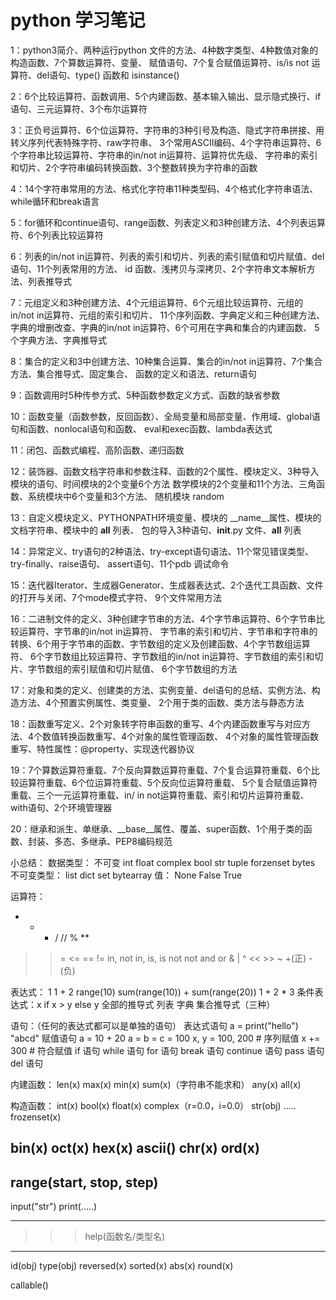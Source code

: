 # python 学习笔记


1：python3简介、两种运行python 文件的方法、4种数字类型、4种数值对象的构造函数、7个算数运算符、变量、
   赋值语句、7个复合赋值运算符、is/is not 运算符、del语句、type() 函数和 isinstance()

2：6个比较运算符、函数调用、5个内建函数、基本输入输出、显示隐式换行、if语句、三元运算符、3个布尔运算符

3：正负号运算符、6个位运算符、字符串的3种引号及构造、隐式字符串拼接、用转义序列代表特殊字符、raw字符串、
   3个常用ASCII编码、4个字符串运算符、6个字符串比较运算符、字符串的in/not in运算符、运算符优先级、
   字符串的索引和切片、2个字符串编码转换函数、3个整数转换为字符串的函数

4：14个字符串常用的方法、格式化字符串11种类型码、4个格式化字符串语法、while循环和break语言

5：for循环和continue语句、range函数、列表定义和3种创建方法、4个列表运算符、6个列表比较运算符

6：列表的in/not in运算符、列表的索引和切片、列表的索引赋值和切片赋值、del语句、11个列表常用的方法、
   id 函数、浅拷贝与深拷贝、2个字符串文本解析方法、列表推导式

7：元组定义和3种创建方法、4个元组运算符、6个元组比较运算符、元组的in/not in运算符、元组的索引和切片、
   11个序列函数、字典定义和三种创建方法、字典的增删改查、字典的in/not in运算符、6个可用在字典和集合的内建函数、
   5个字典方法、字典推导式

8：集合的定义和3中创建方法、10种集合运算、集合的in/not in运算符、7个集合方法、集合推导式、固定集合、
   函数的定义和语法、return语句

9：函数调用时5种传参方式、5种函数参数定义方式、函数的缺省参数

10：函数变量（函数参数，反回函数）、全局变量和局部变量、作用域、global语句和函数、nonlocal语句和函数、
    eval和exec函数、lambda表达式

11：闭包、函数式编程、高阶函数、递归函数

12：装饰器、函数文档字符串和参数注释、函数的2个属性、模块定义、3种导入模块的语句、时间模块的2个变量6个方法
    数学模块的2个变量和11个方法、三角函数、系统模块中6个变量和3个方法、
    随机模块 random

13：自定义模块定义、PYTHONPATH环境变量、模块的 __name__属性、模块的文档字符串、模块中的 __all__ 列表、
    包的导入3种语句、__init__.py 文件、__all__ 列表

14：异常定义、try语句的2种语法、try-except语句语法、11个常见错误类型、try-finally、raise语句、
    assert语句、11个pdb 调试命令

15：迭代器Iterator、生成器Generator、生成器表达式、2个迭代工具函数、文件的打开与关闭、7个mode模式字符、
    9个文件常用方法

16：二进制文件的定义、3种创建字节串的方法、4个字节串运算符、6个字节串比较运算符、字节串的in/not in运算符、
    字节串的索引和切片、字节串和字符串的转换、6个用于字节串的函数、字节数组的定义及创建函数、4个字节数组运算符、
    6个字节数组比较运算符、字节数组的in/not in运算符、字节数组的索引和切片、字节数组的索引赋值和切片赋值、
    6个字节数组的方法

17：对象和类的定义、创建类的方法、实例变量、del语句的总结、实例方法、构造方法、4个预置实例属性、类变量、
    2个用于类的函数、类方法与静态方法

18：函数重写定义、2个对象转字符串函数的重写、4个内建函数重写与对应方法、4个数值转换函数重写、4个对象的属性管理函数、
    4个对象的属性管理函数重写、特性属性：@property、实现迭代器协议

19：7个算数运算符重载、7个反向算数运算符重载、7个复合运算符重载、6个比较运算符重载、6个位运算符重载、5个反向位运算符重载、
    5个复合赋值运算符重载、三个一元运算符重载、in/ in not运算符重载、索引和切片运算符重载、with语句、2个环境管理器

20：继承和派生、单继承、__base__属性、覆盖、super函数、1个用于类的函数、封装、多态、多继承、PEP8编码规范


小总结：
数据类型：
   不可变
      int   float   complex   bool   str   tuple   forzenset   bytes
   不可变类型：
      list   dict   set   bytearray
   值：
      None   False   True

运算符：
   +   -   *   /   //   %   **
   >   >=   <=   ==   !=   in, not in, is, is not
   not   and   or
   &   |   ^   <<   >>   ~
   +(正)   -(负)

表达式：
   1
   1 + 2
   range(10)
   sum(range(10)) + sum(range(20))
   1 + 2 * 3
   条件表达式：x if x > y else y
   全部的推导式
       列表   字典   集合推导式（三种）

语句：（任何的表达式都可以是单独的语句）
   表达式语句
      a = print("hello")
      "abcd"
   赋值语句
      a = 10 + 20
      a = b = c = 100
      x, y = 100, 200   # 序列赋值
      x += 300   # 符合赋值
   if   语句
   while   语句
   for   语句
   break   语句
   continue   语句
   pass   语句
   del   语句

内建函数：
   len(x)
   max(x)
   min(x)
   sum(x)（字符串不能求和）
   any(x)
   all(x)

构造函数：
   int(x)
   bool(x)
   float(x)
   complex（r=0.0，i=0.0）
   str(obj)
   .....
   frozenset(x)


   bin(x)
   oct(x)
   hex(x)
   ascii()
   chr(x)
   ord(x)
   --------------

   range(start, stop, step)
   --------------
   input("str")
   print(.....)

   --------------
   >>> help(函数名/类型名)

   -----------------
   id(obj)
   type(obj)
   reversed(x)
   sorted(x)
   abs(x)
   round(x)

   callable()